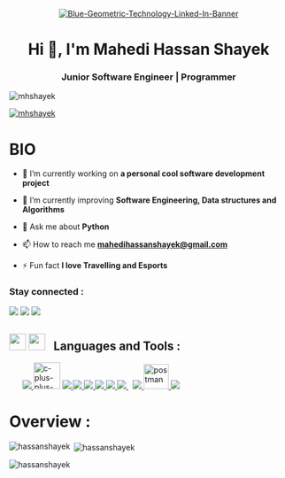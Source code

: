 <p align="center">
<a href="https://ibb.co/cvbWjYY"><img src="https://i.ibb.co/Wnhfjb9/Blue-Geometric-Technology-Linked-In-Banner.jpg" alt="Blue-Geometric-Technology-Linked-In-Banner" border="0"></a>
</p>
<h1 align="center">Hi 👋, I'm Mahedi Hassan Shayek</h1>
<h3 align="center">Junior Software Engineer | Programmer </h3>

<p align="left"> <img src="https://komarev.com/ghpvc/?username=mhshayek&label=Profile%20views&color=0e75b6&style=flat" alt="mhshayek" /> </p>
<p align="left"> <a href="https://github.com/ryo-ma/github-profile-trophy"><img src="https://github-profile-trophy.vercel.app/?username=hassanshayek" alt="mhshayek" /></a> </p>


<h1 align="left">BIO</h1>

- 🔭 I’m currently working on **a personal cool software development project**

- 🌱 I’m currently improving **Software Engineering, Data structures and Algorithms**

- 💬 Ask me about **Python**

- 📫 How to reach me **mahedihassanshayek@gmail.com**

- ⚡ Fun fact **I love Travelling and Esports**

<h3 align="left">Stay connected :</h3>
<p align='left'>
    <a href = "https://www.linkedin.com/in/hassanshayek/"><img src="https://img.icons8.com/fluency/48/000000/linkedin.png"/></a>
    <a href = "https://www.facebook.com/hassanshayek"><img src="https://img.icons8.com/fluency/48/000000/facebook.png"/></a>
    <a href = "https://www.instagram.com/hassanshayek"><img src="https://img.icons8.com/fluent/48/000000/instagram-new.png"/></a>
</p>

<h2 style='margin-top:30px'>
        <span style='padding-right:10px'><img width="30px"  height="30px" src="https://img.icons8.com/fluency/48/000000/programming.png"/> <img width="30px" height="30px" src="https://img.icons8.com/office/50/000000/administrative-tools.png"/></span>
        <b>Languages and Tools :</b>
</h2>


<p align="left">
    &nbsp;&nbsp;&nbsp;&nbsp;&nbsp;
    <a href="https://www.cplusplus.com" target="_blank"> <img src="https://img.icons8.com/color/48/000000/c-programming.png"/> </a>
    <a href="https://www.cplusplus.com" target="_blank"> <img width="48" height="48" src="https://img.icons8.com/color/48/c-plus-plus-logo.png" alt="c-plus-plus-logo"/></a>
    <a href="https://www.python.org" target="_blank"> <img src="https://img.icons8.com/color/48/000000/python.png"/> </a>
    <a href="https://www.djangoproject.com" target="_blank"> <img src="https://img.icons8.com/color/48/000000/django.png"/>  </a> 
    <a href="https://www.w3.org/html/" target="_blank"> <img src="https://img.icons8.com/color/48/000000/html-5.png"/> </a> 
    <a href="https://www.w3schools.com/css/" target="_blank"> <img src="https://img.icons8.com/color/48/000000/css3.png"/> </a> 
    <a href="https://getbootstrap.com" target="_blank"> <img src="https://img.icons8.com/color/48/000000/bootstrap.png"/> </a>  
    <a style="padding-right:8px;" href="https://www.mysql.com/" target="_blank"> <img src="https://img.icons8.com/fluent/50/000000/mysql-logo.png"/> </a>
    <a href="https://firebase.google.com/" target="_blank"> <img src="https://img.icons8.com/color/48/000000/firebase.png"/> </a> 
    <a href="https://postman.com" target="_blank"> <img src="https://www.vectorlogo.zone/logos/getpostman/getpostman-icon.svg" alt="postman" width="45" height="45"/> </a>   
    <a href="https://git-scm.com/" target="_blank"> <img src="https://img.icons8.com/color/48/000000/git.png"/> </a> 
</p>

<h1 align="left">Overview :</h1>
<p><img align="left" src="https://github-readme-stats.vercel.app/api/top-langs?username=hassanshayek&show_icons=true&locale=en&layout=compact" alt="hassanshayek" /></p>

<p>&nbsp;<img align="center" src="https://github-readme-stats.vercel.app/api?username=hassanshayek&show_icons=true&locale=en" alt="hassanshayek" /></p>

<p><img align="center" src="https://github-readme-streak-stats.herokuapp.com/?user=hassanshayek&" alt="hassanshayek" /></p>
